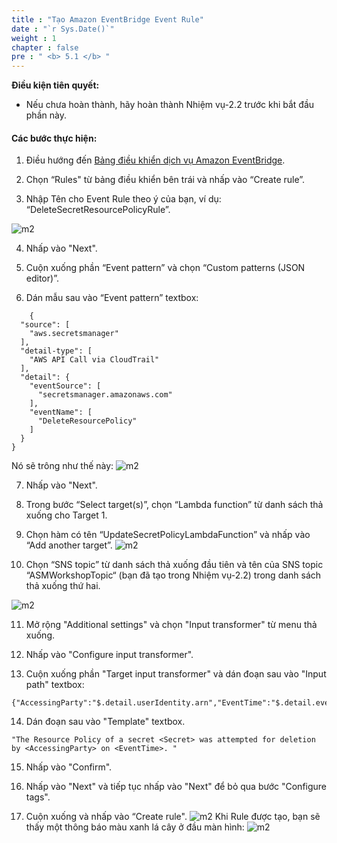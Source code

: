 ```yaml
---
title : "Tạo Amazon EventBridge Event Rule"
date : "`r Sys.Date()`"
weight : 1
chapter : false
pre : " <b> 5.1 </b> "
---
```


**Điều kiện tiên quyết:**

- Nếu chưa hoàn thành, hãy hoàn thành Nhiệm vụ-2.2 trước khi bắt đầu phần này.

#### Các bước thực hiện:

1. Điều hướng đến [Bảng điều khiển dịch vụ Amazon EventBridge](https://console.aws.amazon.com/events).


2. Chọn “Rules" từ bảng điều khiển bên trái và nhấp vào “Create rule”.



3. Nhập Tên cho Event Rule theo ý của bạn, ví dụ: “DeleteSecretResourcePolicyRule”.

![m2](/images/m3/3.1/s3.png)

4. Nhấp vào "Next".



5. Cuộn xuống phần “Event pattern” và chọn “Custom patterns (JSON editor)”.



6. Dán mẫu sau vào “Event pattern” textbox:

```
    {
  "source": [
    "aws.secretsmanager"
  ],
  "detail-type": [
    "AWS API Call via CloudTrail"
  ],
  "detail": {
    "eventSource": [
      "secretsmanager.amazonaws.com"
    ],
    "eventName": [
      "DeleteResourcePolicy"
    ]
  }
}
```

Nó sẽ trông như thế này:
![m2](/images/m3/3.1/s6.png)

7. Nhấp vào "Next".



8. Trong bước “Select target(s)”, chọn “Lambda function” từ danh sách thả xuống cho Target 1.



9. Chọn hàm có tên “UpdateSecretPolicyLambdaFunction” và nhấp vào “Add another target”.
![m2](/images/m3/3.1/s9.png)

10. Chọn “SNS topic” từ danh sách thả xuống đầu tiên và tên của SNS topic “ASMWorkshopTopic“  (bạn đã tạo trong Nhiệm vụ-2.2) trong danh sách thả xuống thứ hai.

![m2](/images/m3/3.1/s10.png)

11. Mở rộng "Additional settings" và chọn "Input transformer" từ menu thả xuống.



12. Nhấp vào "Configure input transformer".



13. Cuộn xuống phần "Target input transformer"  và dán đoạn sau vào "Input path" textbox:

```
{"AccessingParty":"$.detail.userIdentity.arn","EventTime":"$.detail.eventTime","Secret":"$.detail.responseElements.aRN"}
```


14. Dán đoạn sau vào "Template" textbox.
```
"The Resource Policy of a secret <Secret> was attempted for deletion by <AccessingParty> on <EventTime>. "
```


15. Nhấp vào "Confirm".



16. Nhấp vào "Next" và tiếp tục nhấp vào "Next" để bỏ qua bước "Configure tags".



17. Cuộn xuống và nhấp vào “Create rule".
![m2](/images/m3/3.1/s17.png)
Khi Rule được tạo, bạn sẽ thấy một thông báo màu xanh lá cây ở đầu màn hình:
![m2](/images/m3/3.1/s17b.png)
